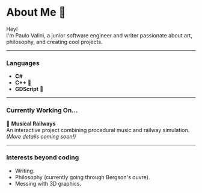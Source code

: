 # About Me 🦉  

Hey!  
I'm Paulo Valini, a junior software engineer and writer passionate about art, philosophy, and creating cool projects.

---

### **Languages**  
- **C#**
- **C++** 🌱  
- **GDScript** 🌱

---

### **Currently Working On...**  
🚂 **Musical Railways**   
An interactive project combining procedural music and railway simulation. *(More details coming soon!)*  

---

### **Interests beyond coding**  
- Writing.
- Philosophy (currently going through Bergson's ouvre).
- Messing with 3D graphics. 
